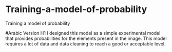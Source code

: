 # Training-a-model-of-probability
Training a model of probability

#Arabic Version H1
I designed this model as a simple experimental model that provides probabilities for
the elements present in the image. 
This model requires a lot of data and data cleaning to reach a good or acceptable level.
